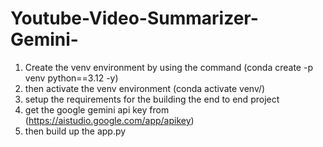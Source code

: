 # Youtube-Video-Summarizer-Gemini-

1. Create the venv environment by using the command (conda create -p venv python==3.12 -y)
2. then activate the venv environment (conda activate venv/)
3. setup the requirements for the building the end to end project
4. get the google gemini api key from (https://aistudio.google.com/app/apikey)
5. then build up the app.py
